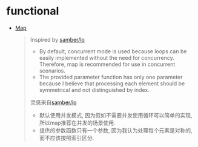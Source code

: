 # functional

+ [Map](./functional.go)

  > Inspired by [samber/lo](https://github.com/samber/lo)
  > + By default, concurrent mode is used because loops can be easily implemented without the need for concurrency. Therefore, map is recommended for use in concurrent scenarios.
  > + The provided parameter function has only one parameter because I believe that processing each element should be symmetrical and not distinguished by index.
  >
  > 灵感来自[samber/lo](https://github.com/samber/lo)
  > + 默认使用并发模式, 因为假如不需要并发使用循环可以简单的实现, 所以map推荐在并发的场景使用.
  > + 提供的参数函数只有一个参数, 因为我认为处理每个元素是对称的, 而不应该按照索引区分.
